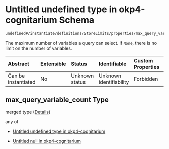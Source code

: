 # Untitled undefined type in okp4-cognitarium Schema

```txt
undefined#/instantiate/definitions/StoreLimits/properties/max_query_variable_count
```

The maximum number of variables a query can select. If `None`, there is no limit on the number of variables.

| Abstract            | Extensible | Status         | Identifiable            | Custom Properties | Additional Properties | Access Restrictions | Defined In                                                                     |
| :------------------ | :--------- | :------------- | :---------------------- | :---------------- | :-------------------- | :------------------ | :----------------------------------------------------------------------------- |
| Can be instantiated | No         | Unknown status | Unknown identifiability | Forbidden         | Allowed               | none                | [okp4-cognitarium.json\*](schema/okp4-cognitarium.json "open original schema") |

## max\_query\_variable\_count Type

merged type ([Details](okp4-cognitarium-instantiatemsg-definitions-storelimits-properties-max_query_variable_count.md))

any of

* [Untitled undefined type in okp4-cognitarium](okp4-cognitarium-instantiatemsg-definitions-storelimits-properties-max_query_variable_count-anyof-0.md "check type definition")

* [Untitled null in okp4-cognitarium](okp4-cognitarium-instantiatemsg-definitions-storelimits-properties-max_query_variable_count-anyof-1.md "check type definition")
